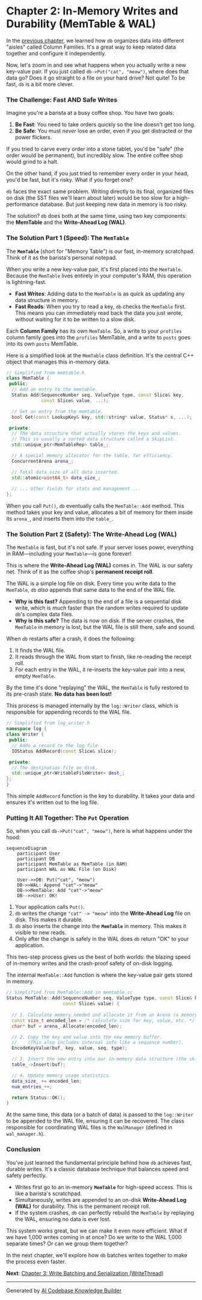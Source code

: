 # Chapter 2: In-Memory Writes and Durability (MemTable & WAL)

In the [previous chapter](01_column_family_management_.md), we learned how `db` organizes data into different "aisles" called Column Families. It's a great way to keep related data together and configure it independently.

Now, let's zoom in and see what happens when you actually write a new key-value pair. If you just called `db->Put("cat", "meow")`, where does that data go? Does it go straight to a file on your hard drive? Not quite! To be fast, `db` is a bit more clever.

### The Challenge: Fast AND Safe Writes

Imagine you're a barista at a busy coffee shop. You have two goals:
1.  **Be Fast**: You need to take orders quickly so the line doesn't get too long.
2.  **Be Safe**: You must *never* lose an order, even if you get distracted or the power flickers.

If you tried to carve every order into a stone tablet, you'd be "safe" (the order would be permanent), but incredibly slow. The entire coffee shop would grind to a halt.

On the other hand, if you just tried to remember every order in your head, you'd be fast, but it's risky. What if you forget one?

`db` faces the exact same problem. Writing directly to its final, organized files on disk (the SST files we'll learn about later) would be too slow for a high-performance database. But just keeping new data in memory is too risky.

The solution? `db` does both at the same time, using two key components: the **MemTable** and the **Write-Ahead Log (WAL)**.

### The Solution Part 1 (Speed): The `MemTable`

The **`MemTable`** (short for "Memory Table") is our fast, in-memory scratchpad. Think of it as the barista's personal notepad.

When you write a new key-value pair, it's first placed into the `MemTable`. Because the `MemTable` lives entirely in your computer's RAM, this operation is lightning-fast.

*   **Fast Writes**: Adding data to the `MemTable` is as quick as updating any data structure in memory.
*   **Fast Reads**: When you try to read a key, `db` checks the `MemTable` first. This means you can immediately read back the data you just wrote, without waiting for it to be written to a slow disk.

Each **Column Family** has its own `MemTable`. So, a write to your `profiles` column family goes into the `profiles` MemTable, and a write to `posts` goes into its own `posts` MemTable.

Here is a simplified look at the `MemTable` class definition. It's the central C++ object that manages this in-memory data.

```cpp
// Simplified from memtable.h
class MemTable {
 public:
  // Add an entry to the memtable.
  Status Add(SequenceNumber seq, ValueType type, const Slice& key,
             const Slice& value, ...);

  // Get an entry from the memtable.
  bool Get(const LookupKey& key, std::string* value, Status* s, ...);

 private:
  // The data structure that actually stores the keys and values.
  // This is usually a sorted data structure called a SkipList.
  std::unique_ptr<MemTableRep> table_;

  // A special memory allocator for the table, for efficiency.
  ConcurrentArena arena_;

  // Total data size of all data inserted.
  std::atomic<uint64_t> data_size_;
  
  // ... other fields for stats and management ...
};
```
When you call `Put()`, `db` eventually calls the `MemTable::Add` method. This method takes your key and value, allocates a bit of memory for them inside its `arena_`, and inserts them into the `table_`.

### The Solution Part 2 (Safety): The Write-Ahead Log (WAL)

The `MemTable` is fast, but it's not safe. If your server loses power, everything in RAM—including your `MemTable`—is gone forever!

This is where the **Write-Ahead Log (WAL)** comes in. The WAL is our safety net. Think of it as the coffee shop's **permanent receipt roll**.

The WAL is a simple log file on disk. Every time you write data to the `MemTable`, `db` *also* appends that same data to the end of the WAL file.

*   **Why is this fast?** Appending to the end of a file is a sequential disk write, which is *much* faster than the random writes required to update `db`'s complex data files.
*   **Why is this safe?** The data is now on disk. If the server crashes, the `MemTable` in memory is lost, but the WAL file is still there, safe and sound.

When `db` restarts after a crash, it does the following:
1.  It finds the WAL file.
2.  It reads through the WAL from start to finish, like re-reading the receipt roll.
3.  For each entry in the WAL, it re-inserts the key-value pair into a new, empty `MemTable`.

By the time it's done "replaying" the WAL, the `MemTable` is fully restored to its pre-crash state. **No data has been lost!**

This process is managed internally by the `log::Writer` class, which is responsible for appending records to the WAL file.

```cpp
// Simplified from log_writer.h
namespace log {
class Writer {
 public:
  // Adds a record to the log file.
  IOStatus AddRecord(const Slice& slice);

 private:
  // The destination file on disk.
  std::unique_ptr<WritableFileWriter> dest_;
};
}
```
This simple `AddRecord` function is the key to durability. It takes your data and ensures it's written out to the log file.

### Putting It All Together: The `Put` Operation

So, when you call `db->Put("cat", "meow")`, here is what happens under the hood:

```mermaid
sequenceDiagram
    participant User
    participant DB
    participant MemTable as MemTable (in RAM)
    participant WAL as WAL File (on Disk)

    User->>DB: Put("cat", "meow")
    DB->>WAL: Append "cat"->"meow"
    DB->>MemTable: Add "cat"->"meow"
    DB-->>User: OK!
```

1.  Your application calls `Put()`.
2.  `db` writes the change `"cat" -> "meow"` into the **Write-Ahead Log** file on disk. This makes it durable.
3.  `db` also inserts the change into the **`MemTable`** in memory. This makes it visible to new reads.
4.  Only after the change is safely in the WAL does `db` return "OK" to your application.

This two-step process gives us the best of both worlds: the blazing speed of in-memory writes and the crash-proof safety of on-disk logging.

The internal `MemTable::Add` function is where the key-value pair gets stored in memory.

```cpp
// Simplified from MemTable::Add in memtable.cc
Status MemTable::Add(SequenceNumber seq, ValueType type, const Slice& key,
                     const Slice& value) {
    
  // 1. Calculate memory needed and allocate it from an Arena (a memory pool).
  const size_t encoded_len = /* calculate size for key, value, etc. */;
  char* buf = arena_.Allocate(encoded_len);

  // 2. Copy the key and value into the new memory buffer.
  //    (This also includes internal info like a sequence number).
  EncodeKeyValue(buf, key, value, seq, type);

  // 3. Insert the new entry into our in-memory data structure (the skiplist).
  table_->Insert(buf);

  // 4. Update memory usage statistics.
  data_size_ += encoded_len;
  num_entries_++;

  return Status::OK();
}
```
At the same time, this data (or a batch of data) is passed to the `log::Writer` to be appended to the WAL file, ensuring it can be recovered. The class responsible for coordinating WAL files is the `WalManager` (defined in `wal_manager.h`).

### Conclusion

You've just learned the fundamental principle behind how `db` achieves fast, durable writes. It's a classic database technique that balances speed and safety perfectly.

*   Writes first go to an in-memory **`MemTable`** for high-speed access. This is like a barista's scratchpad.
*   Simultaneously, writes are appended to an on-disk **Write-Ahead Log (WAL)** for durability. This is the permanent receipt roll.
*   If the system crashes, `db` can perfectly rebuild the `MemTable` by replaying the WAL, ensuring no data is ever lost.

This system works great, but we can make it even more efficient. What if we have 1,000 writes coming in at once? Do we write to the WAL 1,000 separate times? Or can we group them together?

In the next chapter, we'll explore how `db` batches writes together to make the process even faster.

**Next**: [Chapter 3: Write Batching and Serialization (WriteThread)](03_write_batching_and_serialization__writethread__.md)

---

Generated by [AI Codebase Knowledge Builder](https://github.com/The-Pocket/Tutorial-Codebase-Knowledge)